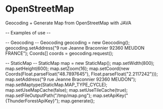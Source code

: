 # OpenStreetMap
Geocoding + Generate Map from OpenStreetMap with JAVA

-- Examples of use --

-- Geocoding --
Geocoding geocoding = new Geocoding();
geocoding.setAddress("9 rue Jeanne Braconnier 92360 MEUDON FRANCE");
Coords[] coords = geocoding.request();

-- StaticMap -- 
StaticMap map = new StaticMap();
map.setWidth(800);
map.setHeight(600);
map.setZoom(16);
map.setCoord(new Coords(Float.parseFloat("48.7897645"), Float.parseFloat("2.2117242")));
map.setAddress("9 rue Jeanne Braconnier 92360 MEUDON");
map.setMaptype(StaticMap.MAP_TYPE_CYCLE);
map.setUseMapCache(false);
map.setUseTileCache(true);
map.setFileOutputPath("/tmp/map.png");
map.setApiKey("{ThunderForestApiKey}");
map.generate();
